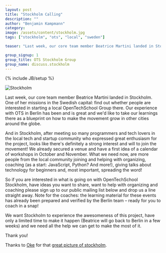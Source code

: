 ```yaml
---
layout: post
title: "Stockholm Calling"
description: ""
author: "Benjamin Kampmann"
category: 
image: /assets/content/stockholm.jpg
tags: ["stockholm", "ots", "local", "sweden"]

teaser: "Last week, our core team member Beatrice Martini landed in Stockholm. One of her missions in the Swedish capital: find out whether people are interested in starting a local OpenTechSchool Group there. Our experience with OTS in Berlin has been and is great and we'd like to take our learnings there as a blueprint on how to make the movement grow in other cities around the globe. And in Stockholm, after meeting so many programmers and tech lovers in the local tech and startup community who expressed great enthusiasm for the project, looks like there's definitely a strong interest and will to join the movement! We already secured a venue and have a first idea of a calendar of workshops in October and November. What we need now, are more people from the local community joining and helping with organizing, coaching (as a start: JavaScript, Python? And more!), giving talks about technology for beginners and, most important, spreading the word! So if you are interested in what is going on with OpenTechSchool Stockholm, have ideas you want to share, want to help with organizing and coaching please sign up to our public mailing list below and drop us a line straight away. Note for the coaches: the learning material for these events has already been prepared and verified by the Berlin team – ready for you to coach in a snap! We want Stockholm to experience the awesomeness of this project, have only a limited time to make it happen (Beatrice will go back to Berlin in a few weeks) and we need all the help we can get to make the most of it. Thank you! "

group_signup: 1
group_title: OTS Stockholm Group
group_name: discuss.stockholm
---
```

{% include JB/setup %}


![Stockholm](/assets/content/stockholm.jpg)

Last week, our core team member Beatrice Martini landed in Stockholm. One of her missions in the Swedish capital: find out whether people are interested in starting a local OpenTechSchool Group there. Our experience with OTS in Berlin has been and is great and we'd like to take our learnings there as a blueprint on how to make the movement grow in other cities around the globe.

And in Stockholm, after meeting so many programmers and tech lovers in the local tech and startup community who expressed great enthusiasm for the project, looks like there's definitely a strong interest and will to join the movement!
We already secured a venue and have a first idea of a calendar of workshops in October and November. What we need now, are more people from the local community joining and helping with organizing, coaching (as a start: JavaScript, Python? And more!), giving talks about technology for beginners and, most important, spreading the word!

So if you are interested in what is going on with OpenTechSchool Stockholm, have ideas you want to share, want to help with organizing and coaching please sign up to our public mailing list below and drop us a line straight away. Note for the coaches: the learning material for these events has already been prepared and verified by the Berlin team – ready for you to coach in a snap!

We want Stockholm to experience the awesomeness of this project, have only a limited time to make it happen (Beatrice will go back to Berlin in a few weeks) and we need all the help we can get to make the most of it.

Thank you!

Thanks to [Oke](http://commons.wikimedia.org/wiki/User:Oke) for that [great picture of stockholm](http://commons.wikimedia.org/wiki/File:GamlaStan_from_Katarinahissen_Stockholm_Swe.jpg).